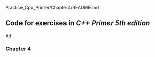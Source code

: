 Practice_Cpp_Primer/Chapter4/README.md

## Code for exercises in *C++ Primer 5th edition*

Ad

### Chapter 4
